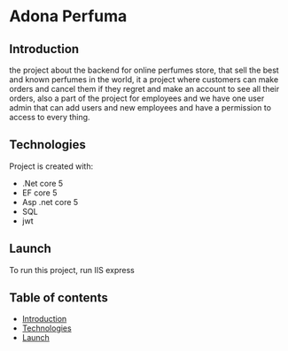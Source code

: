 # Adona Perfuma

## Introduction
the project about the backend for online perfumes store, that sell the best and known perfumes in the world, it a project where customers can make orders
and cancel them if they regret and make an account to see all their orders, also a part of the project for employees and we have one user admin that can add 
users and new employees and have a permission to access to every thing.

## Technologies
Project is created with:
* .Net core 5
* EF core 5
* Asp .net core 5
* SQL
* jwt

## Launch
To run this project, run IIS express

## Table of contents
* [Introduction](#general-info)
* [Technologies](#technologies)
* [Launch](#setup)

